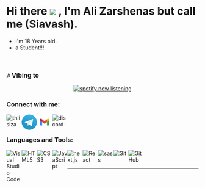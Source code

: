 # Hi there <a href="https://github.com/Siza36/"><img src="https://media.giphy.com/media/hvRJCLFzcasrR4ia7z/giphy.gif" width="25px"></a> , I'm Ali Zarshenas but call me (Siavash).

* I'm 18 Years old.
* a Student!!!
<br>

### 🎶 Vibing to
<p align="center">
  <a href="https://spotify-github-profile.vercel.app/api/view.svg?uid=u2eo46r3d9rz88udm31v6833d&redirect=true" target="_blank"><img src="https://spotify-github-profile.vercel.app/api/view.svg?uid=u2eo46r3d9rz88udm31v6833d&cover_image=true&theme=novatorem&bar_color_cover=false&bar_color=e43df0" alt="spotify now listening" width="350" /></a>
</p>


### Connect with me:

[<img align="left" alt="thiisiza" width="40px" src="https://skillicons.dev/icons?i=instagram&theme=dark" width="32" height="32" />][instagram]
[<img align="left" alt="Telegram" width="40px" src="https://raw.githubusercontent.com/github/explore/80688e429a7d4ef2fca1e82350fe8e3517d3494d/topics/telegram/telegram.png" />](https://t.me/thiisiza)
[<img align="left" alt="gmail" width="40px" src="https://github.com/timche/gmail-desktop/blob/main/media/icon.svg" />](mailto:ali.zarshenas.2018@gmail.com)
[<img align="left" alt="discord" width="40px" src="https://skillicons.dev/icons?i=discord&theme=dark"/>][discord]

<br>
<br>

### Languages and Tools:

[<img align="left" alt="Visual Studio Code" width="40px" src="https://skillicons.dev/icons?i=vscode&theme=dark" />][githubURL]
[<img align="left" alt="HTML5" width="40px" src="https://skillicons.dev/icons?i=html&theme=dark" />][githubURL]
[<img align="left" alt="CSS3" width="40px" src="https://skillicons.dev/icons?i=css&theme=dark" />][githubURL]
[<img align="left" alt="JavaScript" width="40px" src="https://skillicons.dev/icons?i=javascript&theme=dark" />][githubURL]
[<img align="left" alt="next.js" width="40px" src="https://skillicons.dev/icons?i=nextjs&theme=dark" />][githubURL]
[<img align="left" alt="React" width="40px" src="https://skillicons.dev/icons?i=react&theme=dark" />][githubURL]
[<img align="left" alt="sass" width="40px" src="https://skillicons.dev/icons?i=sass&theme=dark" />][githubURL]
[<img align="left" alt="Git" width="40px" src="https://skillicons.dev/icons?i=git&theme=dark" />][githubURL]
[<img align="left" alt="GitHub" width="40px" src="https://skillicons.dev/icons?i=github&theme=dark" />][githubURL]

<br>
<br>

---




[instagram]: https://www.instagram.com/thiisiza/
[discord]: https://discord.com/users/siza#6397/
[githubURL]: https://github.com/Siza36/
[gmail]: mailto:ali.zarshenas.2018@gmail.com
